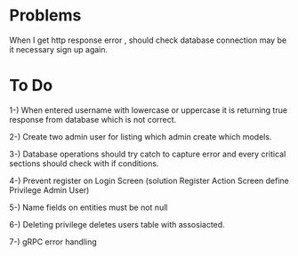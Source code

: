 # Problems
When I get http response error , should check database connection may be it necessary sign up again.

# **To Do**

1-) When entered username with lowercase or uppercase it is returning true response from database which is not correct.

2-) Create two admin user for listing which admin create which models.

3-) Database operations should try catch to capture error and every critical sections should check with if conditions.

4-) Prevent register on Login Screen (solution Register Action Screen define Privilege Admin User)

5-) Name fields on entities must be not null

6-) Deleting privilege deletes users table with assosiacted.

7-) gRPC error handling